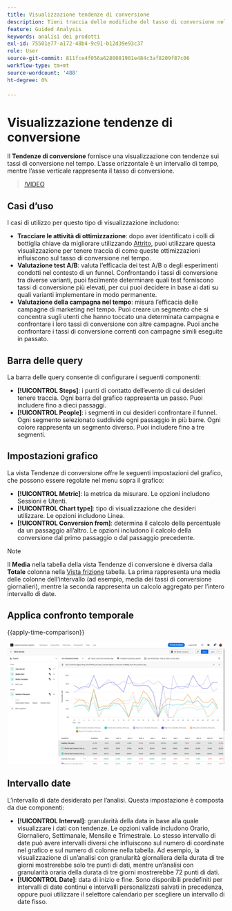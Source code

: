 ```yaml
---
title: Visualizzazione tendenze di conversione
description: Tieni traccia delle modifiche del tasso di conversione nel tempo.
feature: Guided Analysis
keywords: analisi dei prodotti
exl-id: 75501e77-a172-48b4-9c91-b12d39e93c37
role: User
source-git-commit: 811fce4f056a6280081901e484c3af8209f87c06
workflow-type: tm+mt
source-wordcount: '488'
ht-degree: 0%

---
```


# Visualizzazione tendenze di conversione

Il **Tendenze di conversione** fornisce una visualizzazione con tendenze sui tassi di conversione nel tempo. L’asse orizzontale è un intervallo di tempo, mentre l’asse verticale rappresenta il tasso di conversione.

>[!VIDEO](https://video.tv.adobe.com/v/3421662/?learn=on)

## Casi d’uso

I casi di utilizzo per questo tipo di visualizzazione includono:

* **Tracciare le attività di ottimizzazione**: dopo aver identificato i colli di bottiglia chiave da migliorare utilizzando [Attrito](friction.md), puoi utilizzare questa visualizzazione per tenere traccia di come queste ottimizzazioni influiscono sul tasso di conversione nel tempo.
* **Valutazione test A/B**: valuta l’efficacia dei test A/B o degli esperimenti condotti nel contesto di un funnel. Confrontando i tassi di conversione tra diverse varianti, puoi facilmente determinare quali test forniscono tassi di conversione più elevati, per cui puoi decidere in base ai dati su quali varianti implementare in modo permanente.
* **Valutazione della campagna nel tempo**: misura l’efficacia delle campagne di marketing nel tempo. Puoi creare un segmento che si concentra sugli utenti che hanno toccato una determinata campagna e confrontare i loro tassi di conversione con altre campagne. Puoi anche confrontare i tassi di conversione correnti con campagne simili eseguite in passato.

## Barra delle query

La barra delle query consente di configurare i seguenti componenti:

* **[!UICONTROL Steps]**: i punti di contatto dell’evento di cui desideri tenere traccia. Ogni barra del grafico rappresenta un passo. Puoi includere fino a dieci passaggi.
* **[!UICONTROL People]**: i segmenti in cui desideri confrontare il funnel. Ogni segmento selezionato suddivide ogni passaggio in più barre. Ogni colore rappresenta un segmento diverso. Puoi includere fino a tre segmenti.

## Impostazioni grafico

La vista Tendenze di conversione offre le seguenti impostazioni del grafico, che possono essere regolate nel menu sopra il grafico:

* **[!UICONTROL Metric]**: la metrica da misurare. Le opzioni includono Sessioni e Utenti.
* **[!UICONTROL Chart type]**: tipo di visualizzazione che desideri utilizzare. Le opzioni includono Linea.
* **[!UICONTROL Conversion from]**: determina il calcolo della percentuale da un passaggio all’altro. Le opzioni includono il calcolo della conversione dal primo passaggio o dal passaggio precedente.

>[!NOTE]
>
>Il **Media** nella tabella della vista Tendenze di conversione è diversa dalla **Totale** colonna nella [Vista frizione](friction.md) tabella. La prima rappresenta una media delle colonne dell’intervallo (ad esempio, media dei tassi di conversione giornalieri), mentre la seconda rappresenta un calcolo aggregato per l’intero intervallo di date.

## Applica confronto temporale

{{apply-time-comparison}}

![Confronto nel tempo delle tendenze di conversione](../assets/conversion-trends-compare.png)

## Intervallo date

L’intervallo di date desiderato per l’analisi. Questa impostazione è composta da due componenti:

* **[!UICONTROL Interval]**: granularità della data in base alla quale visualizzare i dati con tendenze. Le opzioni valide includono Orario, Giornaliero, Settimanale, Mensile e Trimestrale. Lo stesso intervallo di date può avere intervalli diversi che influiscono sul numero di coordinate nel grafico e sul numero di colonne nella tabella. Ad esempio, la visualizzazione di un’analisi con granularità giornaliera della durata di tre giorni mostrerebbe solo tre punti di dati, mentre un’analisi con granularità oraria della durata di tre giorni mostrerebbe 72 punti di dati.
* **[!UICONTROL Date]**: data di inizio e fine. Sono disponibili predefiniti per intervalli di date continui e intervalli personalizzati salvati in precedenza, oppure puoi utilizzare il selettore calendario per scegliere un intervallo di date fisso.
